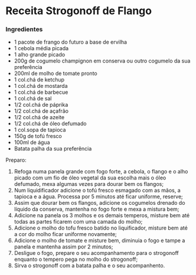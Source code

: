 # Receita Strogonoff  de Flango

### Ingredientes

- 1 pacote de frango do futuro a base de ervilha
- 1 cebola média picada
- 1 alho grande picado
- 200g de cogumelo champignon em conserva ou outro cogumelo da sua preferência
- 200ml de molho de tomate pronto
- 1 col.chá de ketchup
- 1 col.chá de mostarda
- 1 col.chá de barbecue
- 1 col.chá de sal
- 1/2 col.chá de páprika
- 1/2 col.chá de açafrão
- 1/2 col.chá de azeite
- 1/2 col.chá de óleo defumado
- 1 col.sopa de tapioca
- 150g de tofú fresco
- 100ml de água
- Batata palha da sua preferência

Preparo: 

1. Refoga numa panela grande com fogo forte, a cebola, o flango e o alho picado com um fio de óleo vegetal da sua escolha mais o óleo defumado, mexa algumas vezes para dourar bem os flangos;
2. Num liquidificador adicione o tofú fresco esmagado com as mãos, a tapioca e a água. Processa por 5 minutos até ficar uniforme, reserve;
3. Assim que dourar bem os flangos, adicione os cogumelos drenado do líquido da conserva, mantenha no fogo forte e mexa a mistura bem;
4. Adicione na panela os 3 molhos e os demais temperos, misture bem até todas as partes ficarem com uma camada do molho;
5. Adicione o molho do tofu fresco batido no liquificador, misture bem até a cor do molho ficar uniforme novamente;
6. Adicione o molho de tomate e misture bem, diminuia o fogo e tampe a panela e mantenha assim por 2 minutos;
7. Desligue o fogo, prepare o seu acompanhamento para o strogonoff enquanto o tempero pega no molho do strogonoff;
8. Sirva o strogonoff com a batata palha e o seu acompanhento.


